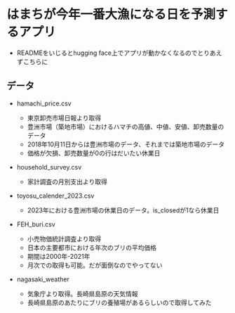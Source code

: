 # はまちが今年一番大漁になる日を予測するアプリ
- READMEをいじるとhugging face上でアプリが動かなくなるのでとりあえずこちらに

## データ
- hamachi_price.csv
    - 東京卸売市場日報より取得
    - 豊洲市場（築地市場）におけるハマチの高値、中値、安値、卸売数量のデータ
    - 2018年10月11日からは豊洲市場のデータ、それまでは築地市場のデータ
    - 価格が欠損、卸売数量が0の行はだいたい休業日

- household_survey.csv
    - 家計調査の月別支出より取得

- toyosu_calender_2023.csv
    - 2023年における豊洲市場の休業日のデータ。is_closedが1なら休業日

- FEH_buri.csv
    - 小売物価統計調査より取得
    - 日本の主要都市における年次のブリの平均価格
    - 期間は2000年-2021年
    - 月次での取得も可能。だが面倒なのでやってない

- nagasaki_weather
    - 気象庁より取得。長崎県島原の天気情報
    - 長崎県島原のあたりにブリの養殖場があるらしいので取得してみた